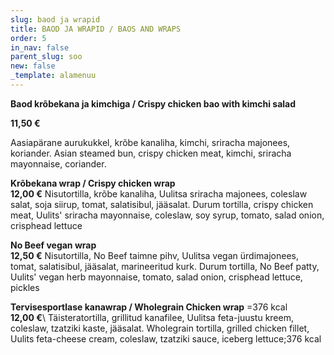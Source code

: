 ```yaml
---
slug: baod ja wrapid
title: BAOD JA WRAPID / BAOS AND WRAPS
order: 5
in_nav: false
parent_slug: soo
new: false
_template: alamenuu
---
```


<div class="ellipsis"></div>

>

<span class="spicy"></span>

**Baod krõbekana ja kimchiga / Crispy chicken bao with kimchi salad**

**11,50 €**

<span class="spicy"></span><span class="koostis">Aasiapärane aurukukkel, krõbe kanaliha, kimchi, sriracha majonees, koriander. Asian steamed bun, crispy chicken meat, kimchi, sriracha mayonnaise, coriander.

**Krõbekana wrap / Crispy chicken wrap**\
**12,00 €** <span class="spicy"></span><span class="koostis">Nisutortilla, krõbe kanaliha, Uulitsa sriracha majonees, coleslaw salat, soja siirup, tomat, salatisibul, jääsalat. Durum tortilla, crispy chicken meat, Uulits' sriracha mayonnaise, coleslaw, soy syrup, tomato, salad onion, crisphead lettuce</span>

**No Beef vegan wrap**\
**12,50 €** <span class="spicy"></span><span class="koostis">Nisutortilla, No Beef taimne pihv, Uulitsa vegan ürdimajonees, tomat, salatisibul, jääsalat, marineeritud kurk. Durum tortilla, No Beef patty, Uulits' vegan herb mayonnaise, tomato, salad onion, crisphead lettuce, pickles</span>

<span class="special"></span>

**Tervisesportlase kanawrap / Wholegrain Chicken wrap** =376 kcal\
**12,00 €**\ <span class="koostis">Täisteratortilla, grillitud kanafilee, Uulitsa feta-juustu kreem, coleslaw, tzatziki kaste, jääsalat. Wholegrain tortilla, grilled chicken fillet, Uulits feta-cheese cream, coleslaw, tzatziki sauce, iceberg lettuce;</span>376 kcal</span>
